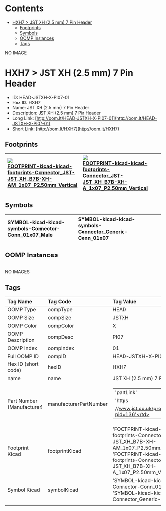 



Contents
========

* [HXH7 > JST XH (2.5 mm) 7 Pin Header](#hxh7--jst-xh-25-mm-7-pin-header)
	* [Footprints](#footprints)
	* [Symbols](#symbols)
	* [OOMP Instances](#oomp-instances)
	* [Tags](#tags)
  
NO IMAGE  
# HXH7 > JST XH (2.5 mm) 7 Pin Header

- ID: HEAD-JSTXH-X-PI07-01
- Hex ID: HXH7
- Name: JST XH (2.5 mm) 7 Pin Header
- Description: JST XH (2.5 mm) 7 Pin Header
- Long Link: [http://oom.lt/HEAD-JSTXH-X-PI07-01](http://oom.lt/HEAD-JSTXH-X-PI07-01)
- Short Link: [http://oom.lt/HXH7](http://oom.lt/HXH7)

## Footprints
  

|[![](https://raw.githubusercontent.com/oomlout/oomlout_OOMP_eda_V2/FOOTPRINT/kicad/kicad-footprints/Connector_JST/JST_XH_B7B-XH-AM_1x07_P2.50mm_Vertical/main/image_140.png)<br>FOOTPRINT-kicad-kicad-footprints-Connector_JST-JST_XH_B7B-XH-AM_1x07_P2.50mm_Vertical](https://github.com/oomlout/oomlout_OOMP_eda_V2/FOOTPRINT/kicad/kicad-footprints/Connector_JST/JST_XH_B7B-XH-AM_1x07_P2.50mm_Vertical/tree/main/)|[![](https://raw.githubusercontent.com/oomlout/oomlout_OOMP_eda_V2/FOOTPRINT/kicad/kicad-footprints/Connector_JST/JST_XH_B7B-XH-A_1x07_P2.50mm_Vertical/main/image_140.png)<br>FOOTPRINT-kicad-kicad-footprints-Connector_JST-JST_XH_B7B-XH-A_1x07_P2.50mm_Vertical](https://github.com/oomlout/oomlout_OOMP_eda_V2/FOOTPRINT/kicad/kicad-footprints/Connector_JST/JST_XH_B7B-XH-A_1x07_P2.50mm_Vertical/tree/main/)|||
| :--- | :--- | :--- | :--- |

## Symbols
  

|![]()<br>SYMBOL-kicad-kicad-symbols-Connector-Conn_01x07_Male|![]()<br>SYMBOL-kicad-kicad-symbols-Connector_Generic-Conn_01x07|||
| :--- | :--- | :--- | :--- |

## OOMP Instances
  

|||||
| :--- | :--- | :--- | :--- |
  
NO IMAGES  
## Tags
  

|Tag Name|Tag Code|Tag Value|
| :--- | :--- | :--- |
|OOMP Type|oompType|HEAD|
|OOMP Size|oompSize|JSTXH|
|OOMP Color|oompColor|X|
|OOMP Description|oompDesc|PI07|
|OOMP Index|oompIndex|01|
|Full OOMP ID|oompID|HEAD-JSTXH-X-PI07-01|
|Hex ID (short code)|hexID|HXH7|
|name|name|JST XH (2.5 mm) 7 Pin Header|
|Part Number (Manufacturer)|manufacturerPartNumber|<table><tr><td>'partLink'</td></tr><tr><td> 'https</td></tr><tr><td>//www.jst.co.uk/productSeries.php?pid=136'</td></tr></table>|
|Footprint Kicad|footprintKicad|'FOOTPRINT-kicad-kicad-footprints-Connector_JST-JST_XH_B7B-XH-AM_1x07_P2.50mm_Vertical', 'FOOTPRINT-kicad-kicad-footprints-Connector_JST-JST_XH_B7B-XH-A_1x07_P2.50mm_Vertical'|
|Symbol Kicad|symbolKicad|'SYMBOL-kicad-kicad-symbols-Connector-Conn_01x07_Male', 'SYMBOL-kicad-kicad-symbols-Connector_Generic-Conn_01x07'|
||||
